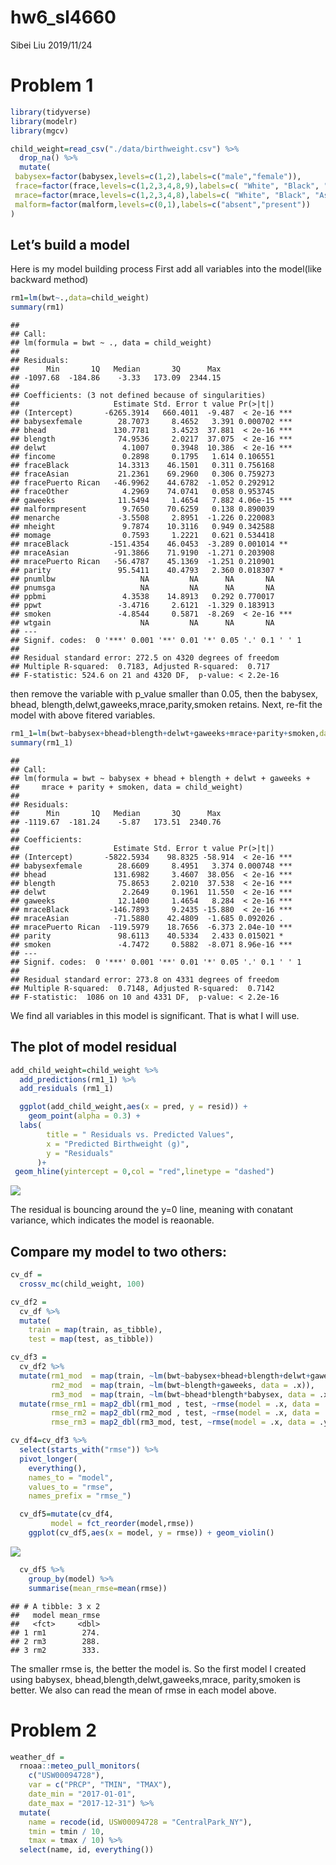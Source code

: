 hw6\_sl4660
================
Sibei Liu
2019/11/24

# Problem 1

``` r
library(tidyverse)
library(modelr)
library(mgcv)
```

``` r
child_weight=read_csv("./data/birthweight.csv") %>% 
  drop_na() %>% 
  mutate(
 babysex=factor(babysex,levels=c(1,2),labels=c("male","female")),
 frace=factor(frace,levels=c(1,2,3,4,8,9),labels=c( "White", "Black", "Asian", "Puerto Rican","Other", "Unknown")),
 mrace=factor(mrace,levels=c(1,2,3,4,8),labels=c( "White", "Black", "Asian", "Puerto Rican","Other")),
 malform=factor(malform,levels=c(0,1),labels=c("absent","present"))
)
```

## Let’s build a model

Here is my model building process First add all variables into the
model(like backward method)

``` r
rm1=lm(bwt~.,data=child_weight)
summary(rm1)
```

    ## 
    ## Call:
    ## lm(formula = bwt ~ ., data = child_weight)
    ## 
    ## Residuals:
    ##      Min       1Q   Median       3Q      Max 
    ## -1097.68  -184.86    -3.33   173.09  2344.15 
    ## 
    ## Coefficients: (3 not defined because of singularities)
    ##                     Estimate Std. Error t value Pr(>|t|)    
    ## (Intercept)       -6265.3914   660.4011  -9.487  < 2e-16 ***
    ## babysexfemale        28.7073     8.4652   3.391 0.000702 ***
    ## bhead               130.7781     3.4523  37.881  < 2e-16 ***
    ## blength              74.9536     2.0217  37.075  < 2e-16 ***
    ## delwt                 4.1007     0.3948  10.386  < 2e-16 ***
    ## fincome               0.2898     0.1795   1.614 0.106551    
    ## fraceBlack           14.3313    46.1501   0.311 0.756168    
    ## fraceAsian           21.2361    69.2960   0.306 0.759273    
    ## fracePuerto Rican   -46.9962    44.6782  -1.052 0.292912    
    ## fraceOther            4.2969    74.0741   0.058 0.953745    
    ## gaweeks              11.5494     1.4654   7.882 4.06e-15 ***
    ## malformpresent        9.7650    70.6259   0.138 0.890039    
    ## menarche             -3.5508     2.8951  -1.226 0.220083    
    ## mheight               9.7874    10.3116   0.949 0.342588    
    ## momage                0.7593     1.2221   0.621 0.534418    
    ## mraceBlack         -151.4354    46.0453  -3.289 0.001014 ** 
    ## mraceAsian          -91.3866    71.9190  -1.271 0.203908    
    ## mracePuerto Rican   -56.4787    45.1369  -1.251 0.210901    
    ## parity               95.5411    40.4793   2.360 0.018307 *  
    ## pnumlbw                   NA         NA      NA       NA    
    ## pnumsga                   NA         NA      NA       NA    
    ## ppbmi                 4.3538    14.8913   0.292 0.770017    
    ## ppwt                 -3.4716     2.6121  -1.329 0.183913    
    ## smoken               -4.8544     0.5871  -8.269  < 2e-16 ***
    ## wtgain                    NA         NA      NA       NA    
    ## ---
    ## Signif. codes:  0 '***' 0.001 '**' 0.01 '*' 0.05 '.' 0.1 ' ' 1
    ## 
    ## Residual standard error: 272.5 on 4320 degrees of freedom
    ## Multiple R-squared:  0.7183, Adjusted R-squared:  0.717 
    ## F-statistic: 524.6 on 21 and 4320 DF,  p-value: < 2.2e-16

then remove the variable with p\_value smaller than 0.05, then the
babysex, bhead, blength,delwt,gaweeks,mrace,parity,smoken retains. Next,
re-fit the model with above fitered variables.

``` r
rm1_1=lm(bwt~babysex+bhead+blength+delwt+gaweeks+mrace+parity+smoken,data=child_weight)
summary(rm1_1)
```

    ## 
    ## Call:
    ## lm(formula = bwt ~ babysex + bhead + blength + delwt + gaweeks + 
    ##     mrace + parity + smoken, data = child_weight)
    ## 
    ## Residuals:
    ##      Min       1Q   Median       3Q      Max 
    ## -1119.67  -181.24    -5.87   173.51  2340.76 
    ## 
    ## Coefficients:
    ##                     Estimate Std. Error t value Pr(>|t|)    
    ## (Intercept)       -5822.5934    98.8325 -58.914  < 2e-16 ***
    ## babysexfemale        28.6609     8.4951   3.374 0.000748 ***
    ## bhead               131.6982     3.4607  38.056  < 2e-16 ***
    ## blength              75.8653     2.0210  37.538  < 2e-16 ***
    ## delwt                 2.2649     0.1961  11.550  < 2e-16 ***
    ## gaweeks              12.1400     1.4654   8.284  < 2e-16 ***
    ## mraceBlack         -146.7893     9.2435 -15.880  < 2e-16 ***
    ## mraceAsian          -71.5880    42.4809  -1.685 0.092026 .  
    ## mracePuerto Rican  -119.5979    18.7656  -6.373 2.04e-10 ***
    ## parity               98.6113    40.5334   2.433 0.015021 *  
    ## smoken               -4.7472     0.5882  -8.071 8.96e-16 ***
    ## ---
    ## Signif. codes:  0 '***' 0.001 '**' 0.01 '*' 0.05 '.' 0.1 ' ' 1
    ## 
    ## Residual standard error: 273.8 on 4331 degrees of freedom
    ## Multiple R-squared:  0.7148, Adjusted R-squared:  0.7142 
    ## F-statistic:  1086 on 10 and 4331 DF,  p-value: < 2.2e-16

We find all variables in this model is significant. That is what I will
use.

## The plot of model residual

``` r
add_child_weight=child_weight %>% 
  add_predictions(rm1_1) %>% 
  add_residuals (rm1_1) 

  ggplot(add_child_weight,aes(x = pred, y = resid)) + 
    geom_point(alpha = 0.3) +
  labs(
        title = " Residuals vs. Predicted Values",
        x = "Predicted Birthweight (g)",
        y = "Residuals"
      )+
 geom_hline(yintercept = 0,col = "red",linetype = "dashed")
```

![](p8106_hw6_sl4660_files/figure-gfm/unnamed-chunk-5-1.png)<!-- -->

The residual is bouncing around the y=0 line, meaning with conatant
variance, which indicates the model is reaonable.

## Compare my model to two others:

``` r
cv_df = 
  crossv_mc(child_weight, 100)
```

``` r
cv_df2 =
  cv_df %>% 
  mutate(
    train = map(train, as_tibble),
    test = map(test, as_tibble))

cv_df3 = 
  cv_df2 %>% 
  mutate(rm1_mod  = map(train, ~lm(bwt~babysex+bhead+blength+delwt+gaweeks+mrace+parity+smoken, data = .x)),
         rm2_mod  = map(train, ~lm(bwt~blength+gaweeks, data = .x)),
         rm3_mod  = map(train, ~lm(bwt~bhead*blength*babysex, data = .x))) %>% 
  mutate(rmse_rm1 = map2_dbl(rm1_mod , test, ~rmse(model = .x, data = .y)),
         rmse_rm2 = map2_dbl(rm2_mod , test, ~rmse(model = .x, data = .y)),
         rmse_rm3 = map2_dbl(rm3_mod, test, ~rmse(model = .x, data = .y)))
```

``` r
cv_df4=cv_df3 %>% 
  select(starts_with("rmse")) %>% 
  pivot_longer(
    everything(),
    names_to = "model", 
    values_to = "rmse",
    names_prefix = "rmse_") 

  cv_df5=mutate(cv_df4,
         model = fct_reorder(model,rmse))
    ggplot(cv_df5,aes(x = model, y = rmse)) + geom_violin()
```

![](p8106_hw6_sl4660_files/figure-gfm/unnamed-chunk-8-1.png)<!-- -->

``` r
  cv_df5 %>% 
    group_by(model) %>% 
    summarise(mean_rmse=mean(rmse))
```

    ## # A tibble: 3 x 2
    ##   model mean_rmse
    ##   <fct>     <dbl>
    ## 1 rm1        274.
    ## 2 rm3        288.
    ## 3 rm2        333.

The smaller rmse is, the better the model is. So the first model I
created using babysex, bhead,blength,delwt,gaweeks,mrace, parity,smoken
is better. We also can read the mean of rmse in each model above.

# Problem 2

``` r
weather_df = 
  rnoaa::meteo_pull_monitors(
    c("USW00094728"),
    var = c("PRCP", "TMIN", "TMAX"), 
    date_min = "2017-01-01",
    date_max = "2017-12-31") %>%
  mutate(
    name = recode(id, USW00094728 = "CentralPark_NY"),
    tmin = tmin / 10,
    tmax = tmax / 10) %>%
  select(name, id, everything())
```
